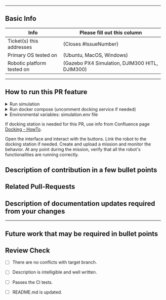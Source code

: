 <!-- Please fill out the following pull request template for non-trivial changes to help us process your PR faster and more efficiently.-->

---

## Basic Info

| Info | Please fill out this column |
| ------ | ----------- |
| Ticket(s) this addresses   | (Closes #IssueNumber) |
| Primary OS tested on | (Ubuntu, MacOS, Windows) |
| Robotic platform tested on | (Gazebo PX4 Simulation, DJIM300 HITL, DJIM300) |

---
## How to run this PR feature

<details>
    <summary>Run simulation</summary>

```bash
xhost +local:root
docker run -it --rm --net host --privileged --name simulation --gpus all --env DISPLAY=$DISPLAY --env-file simulation.env --mount type=bind,source=/tmp/.X11-unix,target=/tmp/.X11-unix umdlife/umd-simulation-dev:latest-amd64 ros2 launch umd_simulation ros2_iris_mavros.launch.py
```

</details>

<details>
  <summary>Run docker compose (uncomment docking service if needed)</summary>

```yaml
version: "3.4"
services:
  copter100:
    container_name: copter100
    image: umdlife/umd-copter-dev:latest-amd64
    network_mode: host
    env_file:
      - ./simulation.env
    command: ros2 launch umd_robot_executor robot_bt_navigator.launch.py run_mode:=sim
  mission:
    container_name: mission
    image: umdlife/umd-mission-dev:latest-amd64
    network_mode: host
    env_file:
      - ./simulation.env
    command: ros2 launch umd_mission_core mission_core.launch.py
  database:
    image: postgis/postgis:14-3.3
    container_name: database
    network_mode: host
    restart: always
    env_file:
      - ./simulation.env
    healthcheck:
      test: pg_isready -U postgres -d postgres
      interval: 10s
      timeout: 3s
      retries: 3
  backend:
    container_name: backend
    image: umdlife/umd-web-dev:latest-amd64
    depends_on:
      database:
        condition: service_healthy
    network_mode: host
    env_file:
      - ./simulation.env
    environment:
      NETWORK: local_old
  # docking100:
  #   container_name: docking100
  #   image: umdlife/umd-docking-dev:latest-amd64
  #   network_mode: host
  #   env_file:
  #     - ./simulation.env
  #   environment:
  #     ROBOT_MODEL: heisha_d135
  #     ROBOT_ID: 100
  #     DEVICE_NAME: sfkKrZ40sdOSwVIAdq8N
```

</details>

<details>
  <summary>Environmental variables: simulation.env file</summary>

```
#GENERAL
ROS_DOMAIN_ID=90
ROBOT_MODEL=iris
ROBOT_ID=100
NETWORK=local
DDS_IP_1=localhost
DDS_IFACE=auto
RMW_IMPLEMENTATION=rmw_cyclonedds_cpp
DDS_VERBOSITY=info

#WEB - POSTGRESS
POSTGRES_USER=postgres
POSTGRES_PASSWORD=postgres
POSTGRES_DB=users

#WEB - BACKEND
TOKEN_SECRET=1234567890
VITE_MAPBOX_URL=pk.eyJ1IjoiZ25leWhhYnViIiwiYSI6ImNsbmlvbW13ajEzeGMycW1pZzN0cnhvengifQ.Lrk1Nk5Ln0EfubS5GfhOQQ
VITE_BASE_URL=http://localhost:8081
VITE_SOCKET_URL=ws://localhost:8081
DATABASE_URL=postgresql://postgres:postgres@localhost:5432/umd_web_database?schema=public
VPN=disable

#SIMULATION 
NVIDIA_VISIBLE_DEVICES=all
NVIDIA_DRIVER_CAPABILITIES=graphics
ROBOT_NAME=1

```
</details>

If docking station is needed for this PR, use info from Confluence page [Docking - HowTo](https://unmannedlife.atlassian.net/wiki/spaces/UL/pages/2555445276/Docking+station+-+how+to+run+in+simulation).

Open the interface and interact with the buttons. Link the robot to the docking station if needed. Create and upload a mission and monitor the behavior. At any point during the mission, verify that all the robot's functionalities are running correctly.

## Description of contribution in a few bullet points

<!--
* I added this neat new feature
* Also fixed a typo in a parameter name in nav2_costmap_2d
-->

## Related Pull-Requests

<!--

* Add related PRs links.
  -->

## Description of documentation updates required from your changes

<!--
* Added new parameter, so need to add that to default configs and documentation page
* I added some capabilities, need to document them
-->

---

## Future work that may be required in bullet points

<!--
* I think there might be some optimizations to be made from STL vector
* I see alot of redundancy in this package, we might want to add a function `bool XYZ()` to reduce clutter
* I tested on a differential drive robot, but there might be issues turning near corners on an omnidirectional platform
-->

## Review Check

- [ ] There are no conflicts with target branch.

- [ ] Description is intelligible and well written.

- [ ] Passes the CI tests.

- [ ] README.md is updated.  





